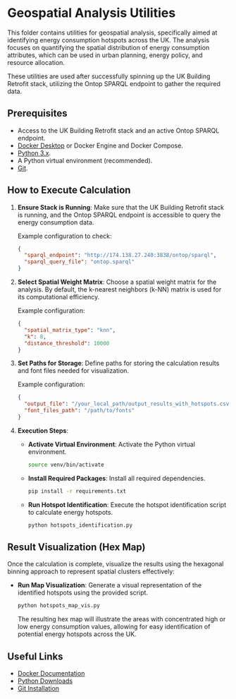 # Geospatial Analysis Utilities

This folder contains utilities for geospatial analysis, specifically aimed at identifying energy consumption hotspots across the UK. The analysis focuses on quantifying the spatial distribution of energy consumption attributes, which can be used in urban planning, energy policy, and resource allocation.

These utilities are used after successfully spinning up the UK Building Retrofit stack, utilizing the Ontop SPARQL endpoint to gather the required data.

## Prerequisites

- Access to the UK Building Retrofit stack and an active Ontop SPARQL endpoint.
- [Docker Desktop](https://docs.docker.com/get-docker/) or Docker Engine and Docker Compose.
- [Python 3.x](https://www.python.org/downloads/).
- A Python virtual environment (recommended).
- [Git](https://git-scm.com/downloads).

## How to Execute Calculation

1. **Ensure Stack is Running**: Make sure that the UK Building Retrofit stack is running, and the Ontop SPARQL endpoint is accessible to query the energy consumption data.
   
   Example configuration to check:
   ```json
   {
     "sparql_endpoint": "http://174.138.27.240:3838/ontop/sparql",
     "sparql_query_file": "ontop.sparql"
   }
   ```

2. **Select Spatial Weight Matrix**: Choose a spatial weight matrix for the analysis. By default, the k-nearest neighbors (k-NN) matrix is used for its computational efficiency.

   Example configuration:
   ```json
   {
     "spatial_matrix_type": "knn",
     "k": 8,
     "distance_threshold": 10000
   }
   ```

3. **Set Paths for Storage**: Define paths for storing the calculation results and font files needed for visualization.

   Example configuration:
   ```json
   {
     "output_file": "/your_local_path/output_results_with_hotspots.csv",
     "font_files_path": "/path/to/fonts"
   }
   ```

4. **Execution Steps**:
   - **Activate Virtual Environment**: Activate the Python virtual environment.
     ```bash
     source venv/bin/activate
     ```
   - **Install Required Packages**: Install all required dependencies.
     ```bash
     pip install -r requirements.txt
     ```
   - **Run Hotspot Identification**: Execute the hotspot identification script to calculate energy hotspots.
     ```bash
     python hotspots_identification.py
     ```

## Result Visualization (Hex Map)

Once the calculation is complete, visualize the results using the hexagonal binning approach to represent spatial clusters effectively:

- **Run Map Visualization**: Generate a visual representation of the identified hotspots using the provided script.
  ```bash
  python hotspots_map_vis.py
  ```

  The resulting hex map will illustrate the areas with concentrated high or low energy consumption values, allowing for easy identification of potential energy hotspots across the UK.

## Useful Links

- [Docker Documentation](https://docs.docker.com/)
- [Python Downloads](https://www.python.org/downloads/)
- [Git Installation](https://git-scm.com/book/en/v2/Getting-Started-Installing-Git)
